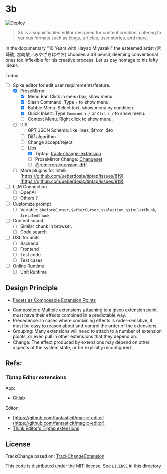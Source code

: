 # 3b

[![Deploy](https://github.com/unit-mesh/3b/actions/workflows/deploy.yml/badge.svg)](https://github.com/unit-mesh/3b/actions/workflows/deploy.yml)

> 3b is a sophisticated editor designed for content creation, catering to various formats such as blogs, articles, user
> stories, and more.

In the documentary "10 Years with Hayao Miyazaki"  the esteemed artist (宫崎骏, 宮﨑駿／みやざきはやお) chooses a 3B
pencil,
deeming conventional ones too inflexible for his creative process. Let us pay homage to his lofty ideals.

Todos

- [ ] Spike editor for edit user requirements/feature.
    - [x] ProseMirror
        - [x] Menu Bar. Click in menu bar, show menu.
        - [x] Slash Command. Type `/` to show menu.
        - [x] Bubble Menu. Select text, show menu by condition.
        - [x] Quick Insert. Type `Command` + `/` or `Ctrl` + `/` to show menu.
        - [ ] Context Menu. Right click to show menu.
    - [ ] Diff
        - [ ] GPT JSON Schema: like lines, $from, $to
        - [ ] Diff algorithm
        - [ ] Change accept/reject
        - [ ] Libs
            - [x] Tiptap: [track-change-extension](https://github.com/chenyuncai/tiptap-track-change-extension)
            - [ ] ProseMirror Change: [Changeset](https://github.com/ProseMirror/prosemirror-changeset)
            - [ ] [@remirror/extension-diff](https://github.com/remirror/remirror/tree/main/packages/remirror__extension-diff)
    - [ ] More plugins for
      Intelli: [https://github.com/ueberdosis/tiptap/issues/819](https://github.com/ueberdosis/tiptap/issues/819)
- [ ] LLM Connection
    - [ ] OpenAI
    - [ ] Others ?
- [ ] Customize prompt
    - [ ] Variable: `$beforeCursor`, `$afterCursor`, `$selection`, `$similarChunk`, `$relatedChunk`
- [ ] Content search
    - [ ] Similar chunk in browser.
    - [ ] Code search
- [ ] DSL for units
    - [ ] Backend
    - [ ] Frontend
    - [ ] Test code
    - [ ] Test cases
- [ ] Online Runtime
    - [ ] Unit Runtime

## Design Principle

- [Facets as Composable Extension Points](https://marijnhaverbeke.nl/blog/facets.html)

* Composition: Multiple extensions attaching to a given extension point must have their effects combined in a
  predictable way.
* Precedence: In cases where combining effects is order-sensitive, it must be easy to reason about and control the order
  of the extensions.
* Grouping: Many extensions will need to attach to a number of extension points, or even pull in other extensions that
  they depend on.
* Change: The effect produced by extensions may depend on other aspects of the system state, or be explicitly
  reconfigured.

## Refs:

### Tiptap Editor extensions

App:

- [Gitlab](https://gitlab.com/gitlab-org/gitlab/-/tree/master/app/assets/javascripts/content_editor/extensions)

Editor:

- [https://github.com/fantasticit/magic-editor](https://github.com/fantasticit/magic-editor)
- [Think Editor's Tiptap extensions](https://github.com/fantasticit/think/tree/main/packages/client/src/tiptap/core/extensions)

## License

TrackChange based on: [TrackChangeExtension](https://github.com/chenyuncai/tiptap-track-change-extension)

This code is distributed under the MIT license. See `LICENSE` in this directory.
